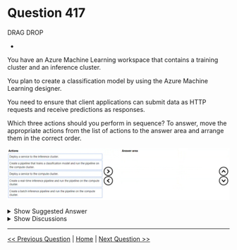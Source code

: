 # Question 417

DRAG DROP

-

You have an Azure Machine Learning workspace that contains a training cluster and an inference cluster.

You plan to create a classification model by using the Azure Machine Learning designer.

You need to ensure that client applications can submit data as HTTP requests and receive predictions as responses.

Which three actions should you perform in sequence? To answer, move the appropriate actions from the list of actions to the answer area and arrange them in the correct order.

![Question Image](../images/q417_q_image445.png)

<details>
  <summary>Show Suggested Answer</summary>

<img src="../images/q417_ans_0_image446.png" alt="Answer Image"><br>

</details>

<details>
  <summary>Show Discussions</summary>

<blockquote><p><strong>avotofu</strong> <code>(Fri 12 Apr 2024 03:05)</code> - <em>Upvotes: 18</em></p><p>Answer should be
1.create training pipeline
2.create inference pipeline
3.deploy to inference cluster</p></blockquote>
<blockquote><p><strong>phdykd</strong> <code>(Sat 27 Jul 2024 16:30)</code> - <em>Upvotes: 4</em></p><p>The correct sequence of actions to ensure that client applications can submit data as HTTP requests and receive predictions as responses is:

b) Create a pipeline that trains a classification model and run the pipeline on the compute cluster. You first need to create and run a training pipeline in the Azure Machine Learning Designer. This pipeline should train a classification model on your data.
d) Create a real-time inference pipeline and run the pipeline on the compute cluster. After the model is trained, you can create a real-time inference pipeline. This type of pipeline will use your trained model to make predictions on new data in real time.
a) Deploy a service to the inference cluster. The last step is to deploy your real-time inference pipeline as a service to the inference cluster. This service will allow client applications to send data as HTTP requests and receive predictions as HTTP responses</p></blockquote>

<blockquote><p><strong>sap_dg</strong> <code>(Fri 29 Mar 2024 04:13)</code> - <em>Upvotes: 1</em></p><p>Create pipeline that trains classification model -&gt; deploy service to the inference cluster -&gt; create real time inference pipeline</p></blockquote>
<blockquote><p><strong>Piddi</strong> <code>(Fri 05 Apr 2024 04:03)</code> - <em>Upvotes: 3</em></p><p>Shouldn&#x27;t the third step be the second step in your answer?</p></blockquote>

</details>

---

[<< Previous Question](question_416.md) | [Home](../index.md) | [Next Question >>](question_418.md)
